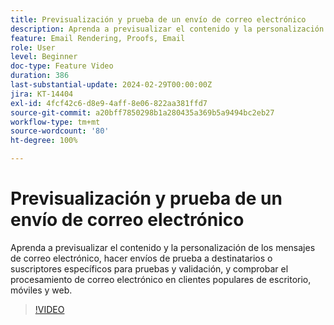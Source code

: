 ```yaml
---
title: Previsualización y prueba de un envío de correo electrónico
description: Aprenda a previsualizar el contenido y la personalización de los mensajes de correo electrónico, hacer envíos de prueba a destinatarios o suscriptores específicos para pruebas y validación, y comprobar el procesamiento de correo electrónico en clientes populares de escritorio, móviles y web.
feature: Email Rendering, Proofs, Email
role: User
level: Beginner
doc-type: Feature Video
duration: 386
last-substantial-update: 2024-02-29T00:00:00Z
jira: KT-14404
exl-id: 4fcf42c6-d8e9-4aff-8e06-822aa381ffd7
source-git-commit: a20bff7850298b1a280435a369b5a9494bc2eb27
workflow-type: tm+mt
source-wordcount: '80'
ht-degree: 100%

---
```


# Previsualización y prueba de un envío de correo electrónico

Aprenda a previsualizar el contenido y la personalización de los mensajes de correo electrónico, hacer envíos de prueba a destinatarios o suscriptores específicos para pruebas y validación, y comprobar el procesamiento de correo electrónico en clientes populares de escritorio, móviles y web.

>[!VIDEO](https://video.tv.adobe.com/v/3425862/?learn=on)
